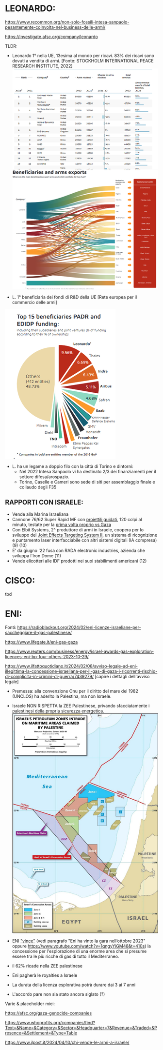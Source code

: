 # LEONARDO:

https://www.recommon.org/non-solo-fossili-intesa-sanpaolo-pesantemente-coinvolta-nel-business-delle-armi/

https://investigate.afsc.org/company/leonardo

TLDR:
* Leonardo 1° nella UE, 13esima al mondo per ricavi. 83% dei ricavi sono dovuti a vendita di armi. [Fonte: STOCKHOLM INTERNATIONAL PEACE RESEARCH INSTITUTE, 2022]
![alt text](sipri.png)
![alt text](enaat.png)

* L. 1° beneficiaria dei fondi di R&D della UE [Rete europea per il commercio delle armi]

![alt text](enaat_top15.png)

* L. ha un legame a doppio filo con la città di Torino e dintorni:
    * Nel 2022 Intesa Sanpaolo vi ha destinato 2/3 dei finanziamenti per il settore difesa/arospazio.
    * Torino, Caselle e Cameri sono sede di siti per assemblaggio finale e collaudo degli F35

## RAPPORTI CON ISRAELE:

* Vende alla Marina Israeliana 
* Cannone 76/62 Super Rapid MF con [proiettili guidati](https://it.wikipedia.org/wiki/Vulcano_(munizione)), 120 colpi al minuto, testate per la [prima volta proprio vs Gaza](https://www.unita.it/2024/01/16/leonardo-spa-e-i-cannoni-oto-melara-76-62-usati-contro-gaza-papa-francesco-rifiuta-donazione-al-bambin-gesu-da-15-milioni/)
* Con Elbit Systems, 2^ produttore di armi in Israele, coopera per lo sviluppo del [Joint Effects Targeting System II](https://www.leonardodrs.com/what-we-do/products-and-services/joint-effects-targeting-system-jets/), un sistema di ricognizione e puntamento laser interfacciabile con altri sistemi digitali (IA compresa) (9) (10)
* E' da giugno '22 fusa con RADA electronic industries, azienda che sviluppa l'Iron Dome (11)
* Vende elicotteri alle IDF prodotti nei suoi stabilimenti americani (12)


# CISCO:
tbd

# ENI:
Fonti:
https://radioblackout.org/2024/02/eni-licenze-israeliane-per-saccheggiare-il-gas-palestinese/

https://www.lifegate.it/eni-gas-gaza

https://www.reuters.com/business/energy/israel-awards-gas-exploration-licences-eni-bp-four-others-2023-10-29/

https://www.ilfattoquotidiano.it/2024/02/08/avviso-legale-ad-eni-illegittima-la-concessione-israeliana-per-il-gas-di-gaza-i-ricorrenti-rischio-di-complicita-in-crimini-di-guerra/7439279/ [capire i dettagli dell'avviso legale]
* Premessa: alla convenzione Onu per il diritto del mare del 1982 (UNCLOS) ha aderito la Palestina, ma non Israele.

* Israele NON RISPETTA la ZEE Palestinese, privando sfacciatamente i palestinesi della propria sicurezza energetica.
![alt text](zona-israele-estrazione-gas-2.webp)
* ENI ["vince"](https://www.lifegate.it/eni-gas-gaza) (vedi paragrafo "Eni ha vinto la gara nell’ottobre 2023" oppure https://www.youtube.com/watch?v=1qngyYiGM48&t=410s) la concessione per l'esplorazione di una enorme area che si presume essere tra le più ricche di gas di tutto il Mediterraneo.
* il 62% ricade nella ZEE palestinese
* Eni pagherà le royalties a Israele
* La durata della licenza esplorativa potrà durare dai 3 ai 7 anni
* L'accordo pare non sia stato ancora siglato (?)


Varie & placeholder miei:

https://afsc.org/gaza-genocide-companies

https://www.whoprofits.org/companies/find?Text=&Name=&Category=&Sector=&Headquarter=7&Revenue=&Traded=&Presence=&Settlement=&Type=Table

https://www.ilpost.it/2024/04/10/chi-vende-le-armi-a-israele/